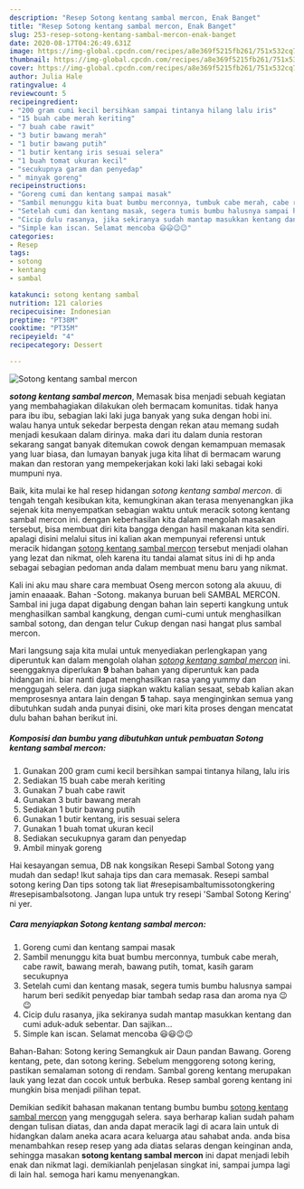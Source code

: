 ```yaml
---
description: "Resep Sotong kentang sambal mercon, Enak Banget"
title: "Resep Sotong kentang sambal mercon, Enak Banget"
slug: 253-resep-sotong-kentang-sambal-mercon-enak-banget
date: 2020-08-17T04:26:49.631Z
image: https://img-global.cpcdn.com/recipes/a8e369f5215fb261/751x532cq70/sotong-kentang-sambal-mercon-foto-resep-utama.jpg
thumbnail: https://img-global.cpcdn.com/recipes/a8e369f5215fb261/751x532cq70/sotong-kentang-sambal-mercon-foto-resep-utama.jpg
cover: https://img-global.cpcdn.com/recipes/a8e369f5215fb261/751x532cq70/sotong-kentang-sambal-mercon-foto-resep-utama.jpg
author: Julia Hale
ratingvalue: 4
reviewcount: 5
recipeingredient:
- "200 gram cumi kecil bersihkan sampai tintanya hilang lalu iris"
- "15 buah cabe merah keriting"
- "7 buah cabe rawit"
- "3 butir bawang merah"
- "1 butir bawang putih"
- "1 butir kentang iris sesuai selera"
- "1 buah tomat ukuran kecil"
- "secukupnya garam dan penyedap"
- " minyak goreng"
recipeinstructions:
- "Goreng cumi dan kentang sampai masak"
- "Sambil menunggu kita buat bumbu merconnya, tumbuk cabe merah, cabe rawit, bawang merah, bawang putih, tomat, kasih garam secukupnya"
- "Setelah cumi dan kentang masak, segera tumis bumbu halusnya sampai harum beri sedikit penyedap biar tambah sedap rasa dan aroma nya 😉😉"
- "Cicip dulu rasanya, jika sekiranya sudah mantap masukkan kentang dan cumi aduk-aduk sebentar. Dan sajikan..."
- "Simple kan iscan. Selamat mencoba 😃😃😉😉"
categories:
- Resep
tags:
- sotong
- kentang
- sambal

katakunci: sotong kentang sambal 
nutrition: 121 calories
recipecuisine: Indonesian
preptime: "PT38M"
cooktime: "PT35M"
recipeyield: "4"
recipecategory: Dessert

---
```



![Sotong kentang sambal mercon](https://img-global.cpcdn.com/recipes/a8e369f5215fb261/751x532cq70/sotong-kentang-sambal-mercon-foto-resep-utama.jpg)

<b><i>sotong kentang sambal mercon</i></b>, Memasak bisa menjadi sebuah kegiatan yang membahagiakan dilakukan oleh bermacam komunitas. tidak hanya para ibu ibu, sebagian laki laki juga banyak yang suka dengan hobi ini. walau hanya untuk sekedar berpesta dengan rekan atau memang sudah menjadi kesukaan dalam dirinya. maka dari itu dalam dunia restoran sekarang sangat banyak ditemukan cowok dengan kemampuan memasak yang luar biasa, dan lumayan banyak juga kita lihat di bermacam warung makan dan restoran yang mempekerjakan koki laki laki sebagai koki mumpuni nya.

Baik, kita mulai ke hal resep hidangan <i>sotong kentang sambal mercon</i>. di tengah tengah kesibukan kita, kemungkinan akan terasa menyenangkan jika sejenak kita menyempatkan sebagian waktu untuk meracik sotong kentang sambal mercon ini. dengan keberhasilan kita dalam mengolah masakan tersebut, bisa membuat diri kita bangga dengan hasil makanan kita sendiri. apalagi disini melalui situs ini kalian akan mempunyai referensi untuk meracik hidangan <u>sotong kentang sambal mercon</u> tersebut menjadi olahan yang lezat dan nikmat, oleh karena itu tandai alamat situs ini di hp anda sebagai sebagian pedoman anda dalam membuat menu baru yang nikmat.

Kali ini aku mau share cara membuat Oseng mercon sotong ala akuuu, di jamin enaaaak. Bahan -Sotong. makanya buruan beli SAMBAL MERCON. Sambal ini juga dapat digabung dengan bahan lain seperti kangkung untuk menghasilkan sambal kangkung, dengan cumi-cumi untuk menghasilkan sambal sotong, dan dengan telur Cukup dengan nasi hangat plus sambal mercon.


Mari langsung saja kita mulai untuk menyediakan perlengkapan yang diperuntuk kan dalam mengolah olahan <u><i>sotong kentang sambal mercon</i></u> ini. seenggaknya diperlukan <b>9</b> bahan bahan yang diperuntuk kan pada hidangan ini. biar nanti dapat menghasilkan rasa yang yummy dan menggugah selera. dan juga siapkan waktu kalian sesaat, sebab kalian akan memprosesnya antara lain dengan <b>5</b> tahap. saya menginginkan semua yang dibutuhkan sudah anda punyai disini, oke mari kita proses dengan mencatat dulu bahan bahan berikut ini.

<!--inarticleads1-->

##### Komposisi dan bumbu yang dibutuhkan untuk pembuatan Sotong kentang sambal mercon:

1. Gunakan 200 gram cumi kecil bersihkan sampai tintanya hilang, lalu iris
1. Sediakan 15 buah cabe merah keriting
1. Gunakan 7 buah cabe rawit
1. Gunakan 3 butir bawang merah
1. Sediakan 1 butir bawang putih
1. Gunakan 1 butir kentang, iris sesuai selera
1. Gunakan 1 buah tomat ukuran kecil
1. Sediakan secukupnya garam dan penyedap
1. Ambil  minyak goreng


Hai kesayangan semua, DB nak kongsikan Resepi Sambal Sotong yang mudah dan sedap! Ikut sahaja tips dan cara memasak. Resepi sambal sotong kering Dan tips sotong tak liat #resepisambaltumissotongkering #resepisambalsotong. Jangan lupa untuk try resepi &#39;Sambal Sotong Kering&#39; ni yer. 

<!--inarticleads2-->

##### Cara menyiapkan Sotong kentang sambal mercon:

1. Goreng cumi dan kentang sampai masak
1. Sambil menunggu kita buat bumbu merconnya, tumbuk cabe merah, cabe rawit, bawang merah, bawang putih, tomat, kasih garam secukupnya
1. Setelah cumi dan kentang masak, segera tumis bumbu halusnya sampai harum beri sedikit penyedap biar tambah sedap rasa dan aroma nya 😉😉
1. Cicip dulu rasanya, jika sekiranya sudah mantap masukkan kentang dan cumi aduk-aduk sebentar. Dan sajikan...
1. Simple kan iscan. Selamat mencoba 😃😃😉😉


Bahan-Bahan: Sotong kering Semangkuk air Daun pandan Bawang. Goreng kentang, pete, dan sotong kering. Sebelum menggoreng sotong kering, pastikan semalaman sotong di rendam. Sambal goreng kentang merupakan lauk yang lezat dan cocok untuk berbuka. Resep sambal goreng kentang ini mungkin bisa menjadi pilihan tepat. 

Demikian sedikit bahasan makanan tentang bumbu bumbu <u>sotong kentang sambal mercon</u> yang menggugah selera. saya berharap kalian sudah paham dengan tulisan diatas, dan anda dapat meracik lagi di acara lain untuk di hidangkan dalam aneka acara acara keluarga atau sahabat anda. anda bisa menambahkan resep resep yang ada diatas selaras dengan keinginan anda, sehingga masakan <b>sotong kentang sambal mercon</b> ini dapat menjadi lebih enak dan nikmat lagi. demikianlah penjelasan singkat ini, sampai jumpa lagi di lain hal. semoga hari kamu menyenangkan.
